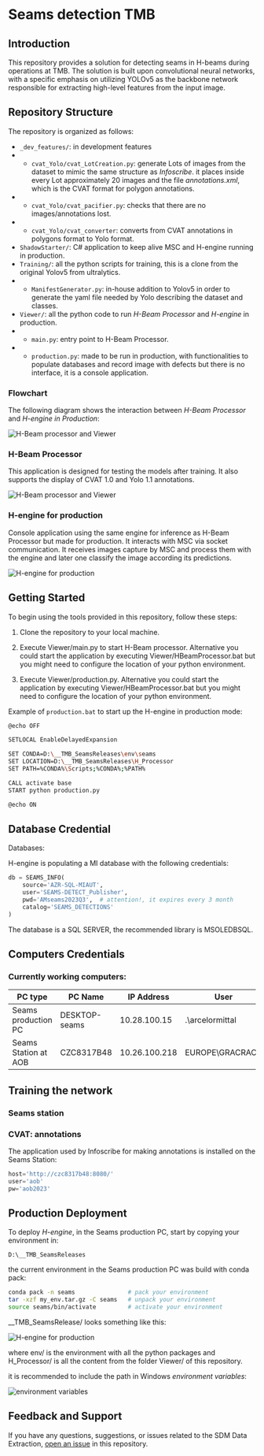 # Seams detection TMB

## Introduction

This repository provides a solution for detecting seams in H-beams during operations at TMB. 
The solution is built upon convolutional neural networks, with a specific emphasis on utilizing 
YOLOv5 as the backbone network responsible for extracting high-level features from the input image.


## Repository Structure

The repository is organized as follows:

- `_dev_features/`: in development features
- - `cvat_Yolo/cvat_LotCreation.py`: generate Lots of images from the dataset to mimic the same structure as *Infoscribe*. it places inside every Lot approximately 20 images and the file *annotations.xml*, which is the CVAT format for polygon annotations.
- - `cvat_Yolo/cvat_pacifier.py`: checks that there are no images/annotations lost.
- - `cvat_Yolo/cvat_converter`: converts from CVAT annotations in polygons format to Yolo format.
- `ShadowStarter/`: C# application to keep alive MSC and H-engine running in production.
- `Training/`: all the python scripts for training, this is a clone from the original Yolov5 from ultralytics.
- - `ManifestGenerator.py`: in-house addition to Yolov5 in order to generate the yaml file needed by Yolo describing the dataset and classes.
- `Viewer/`: all the python code to run *H-Beam Processor* and *H-engine* in production.
- - `main.py`: entry point to H-Beam Processor.
- - `production.py`: made to be run in production, with functionalities to populate databases and record image with defects but there is no interface, it is a console application.

### Flowchart

The following diagram shows the interaction between *H-Beam Processor* and *H-engine in Production*:

![H-Beam processor and Viewer](_readme/hengine_flow.drawio.png)

### H-Beam Processor

This application is designed for testing the models after training. It also supports the display of CVAT 1.0 and Yolo 1.1 annotations.

![H-Beam processor and Viewer](_readme/hbeam.PNG)

### H-engine for production

Console application using the same engine for inference as H-Beam Processor but made for production. It interacts with MSC via socket communication. It receives images capture by MSC and process them with the engine and later one classify the image according its predictions.

![H-engine for production](_readme/engineconsole.png)

## Getting Started

To begin using the tools provided in this repository, follow these steps:

1. Clone the repository to your local machine.

2. Execute Viewer/main.py to start H-Beam processor. Alternative you could start the application by executing Viewer/HBeamProcessor.bat but you might need to configure the location of your python environment.

3. Execute Viewer/production.py. Alternative you could start the application by executing Viewer/HBeamProcessor.bat but you might need to configure the location of your python environment.

Example of `production.bat` to start up the H-engine in production mode:

```bash
@echo OFF

SETLOCAL EnableDelayedExpansion

SET CONDA=D:\__TMB_SeamsReleases\env\seams
SET LOCATION=D:\__TMB_SeamsReleases\H_Processor
SET PATH=%CONDA%\Scripts;%CONDA%;%PATH%

CALL activate base
START python production.py

@echo ON
```

## Database Credential

Databases:

H-engine is populating a MI database with the following credentials:

```python
db = SEAMS_INFO(
    source='AZR-SQL-MIAUT',
    user='SEAMS-DETECT_Publisher',
    pwd='AMseams2023Q3',  # attention!, it expires every 3 month
    catalog='SEAMS_DETECTIONS'
)
```

The database is a SQL SERVER, the recommended library is MSOLEDBSQL.

## Computers Credentials

### Currently working computers:

| PC type              | PC Name       | IP Address    | User             | Password    |
|----------------------|---------------|---------------|------------------|-------------|
| Seams production PC  | DESKTOP-seams | 10.28.100.15  | .\arcelormittal  | Arcelor**   |
| Seams Station at AOB | CZC8317B48    | 10.26.100.218 | EUROPE\GRACRAOB  | AM@grd2018* |


## Training the network

### Seams station

### CVAT: annotations

The application used by Infoscribe for making annotations is installed on the Seams Station:

```python
host='http://czc8317b48:8080/'
user='aob'
pw='aob2023'
```

## Production Deployment

To deploy *H-engine*, in the Seams production PC, start by copying your environment in:

```
D:\__TMB_SeamsReleases
```

the current environment in the Seams production PC was build with conda pack:

```bash
conda pack -n seams               # pack your environment
tar -xzf my_env.tar.gz -C seams   # unpack your environment
source seams/bin/activate         # activate your environment
```
 __TMB_SeamsRelease/ looks something like this:

![H-engine for production](_readme/folders.png)

where env/ is the environment with all the python packages and H_Processor/ is all the content from the folder Viewer/ of this repository.

it is recommended to include the path in Windows *environment variables*:

![environment variables](_readme/variables.png)

## Feedback and Support

If you have any questions, suggestions, or issues related to the SDM Data Extraction, [open an issue](https://github.com/your-username/sdm-data-extraction/issues) in this repository.